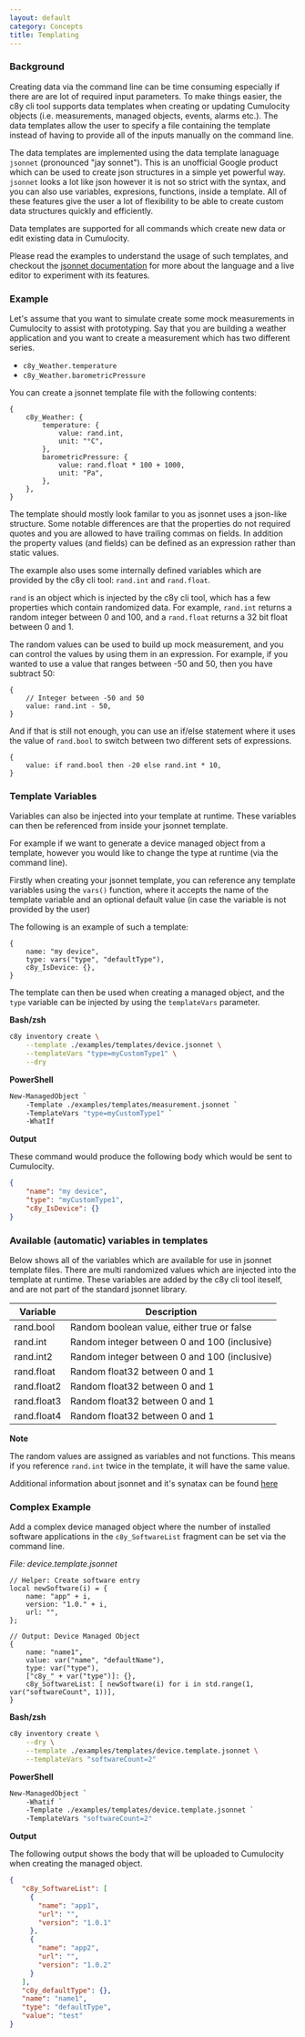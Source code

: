 ```yaml
---
layout: default
category: Concepts
title: Templating
---
```


### Background

Creating data via the command line can be time consuming especially if there are are lot of required input parameters. To make things easier, the c8y cli tool supports data templates when creating or updating Cumulocity objects (i.e. measurements, managed objects, events, alarms etc.). The data templates allow the user to specify a file containing the template instead of having to provide all of the inputs manually on the command line.

The data templates are implemented using the data template lanaguage `jsonnet` (pronounced "jay sonnet"). This is an unofficial Google product which can be used to create json structures in a simple yet powerful way. `jsonnet` looks a lot like json however it is not so strict with the syntax, and you can also use variables, expresions, functions, inside a template. All of these features give the user a lot of flexibility to be able to create custom data structures quickly and efficiently.

Data templates are supported for all commands which create new data or edit existing data in Cumulocity.

Please read the examples to understand the usage of such templates, and checkout the [jsonnet documentation](https://jsonnet.org/) for more about the language and a live editor to experiment with its features.

### Example

Let's assume that you want to simulate create some mock measurements in Cumulocity to assist with prototyping. Say that you are building a weather application and you want to create a measurement which has two different series.

* `c8y_Weather.temperature`
* `c8y_Weather.barometricPressure`

You can create a jsonnet template file with the following contents:

```jsonnet
{
    c8y_Weather: {
        temperature: {
            value: rand.int,
            unit: "°C",
        },
        barometricPressure: {
            value: rand.float * 100 + 1000,
            unit: "Pa",
        },
    },
}
```

The template should mostly look familar to you as jsonnet uses a json-like structure. Some notable differences are that the properties do not required quotes and you are allowed to have trailing commas on fields. In addition the property values (and fields) can be defined as an expression rather than static values.

The example also uses some internally defined variables which are provided by the c8y cli tool: `rand.int` and `rand.float`.

`rand` is an object which is injected by the c8y cli tool, which has a few properties which contain randomized data. For example, `rand.int` returns a random integer between 0 and 100, and a `rand.float` returns a 32 bit float between 0 and 1.

The random values can be used to build up mock measurement, and you can control the values by using them in an expression. For example, if you wanted to use a value that ranges between -50 and 50, then you have subtract 50:

```jsonnet
{
    // Integer between -50 and 50
    value: rand.int - 50,
}
```

And if that is still not enough, you can use an if/else statement where it uses the value of `rand.bool` to switch between two different sets of expressions.

```jsonnet
{
    value: if rand.bool then -20 else rand.int * 10,
}
```

### Template Variables

Variables can also be injected into your template at runtime. These variables can then be referenced from inside your jsonnet template.

For example if we want to generate a device managed object from a template, however you would like to change the type at runtime (via the command line).

Firstly when creating your jsonnet template, you can reference any template variables using the `vars()` function, where it accepts the name of the template variable and an optional default value (in case the variable is not provided by the user)

The following is an example of such a template:

```jsonnet
{
    name: "my device",
    type: vars("type", "defaultType"),
    c8y_IsDevice: {},
}
```

The template can then be used when creating a managed object, and the `type` variable can be injected by using the `templateVars` parameter.

**Bash/zsh**

```sh
c8y inventory create \
    --template ./examples/templates/device.jsonnet \
    --templateVars "type=myCustomType1" \
    --dry
```

**PowerShell**

```sh
New-ManagedObject `
    -Template ./examples/templates/measurement.jsonnet `
    -TemplateVars "type=myCustomType1" `
    -WhatIf
```

**Output**

These command would produce the following body which would be sent to Cumulocity.

```json
{
    "name": "my device",
    "type": "myCustomType1",
    "c8y_IsDevice": {}
}
```


### Available (automatic) variables in templates

Below shows all of the variables which are available for use in jsonnet template files. There are multi randomized values which are injected into the template at runtime. These variables are added by the c8y cli tool iteself, and are not part of the standard jsonnet library.

| Variable | Description |
|-------|---------|
| rand.bool | Random boolean value, either true or false |
| rand.int | Random integer between 0 and 100 (inclusive) |
| rand.int2 | Random integer between 0 and 100 (inclusive) |
| rand.float | Random float32 between 0 and 1 |
| rand.float2 | Random float32 between 0 and 1 |
| rand.float3 | Random float32 between 0 and 1 |
| rand.float4 | Random float32 between 0 and 1 |

**Note**

The random values are assigned as variables and not functions. This means if you reference `rand.int` twice in the template, it will have the same value.

Additional information about jsonnet and it's synatax can be found [here](https://jsonnet.org/)


### Complex Example

Add a complex device managed object where the number of installed software applications in the `c8y_SoftwareList` fragment can be set via the command line.

*File: device.template.jsonnet*

```jsonnet
// Helper: Create software entry
local newSoftware(i) = {
    name: "app" + i,
    version: "1.0." + i,
    url: "",
};

// Output: Device Managed Object
{
    name: "name1",
    value: var("name", "defaultName"),
    type: var("type"),
    ["c8y_" + var("type")]: {},
    c8y_SoftwareList: [ newSoftware(i) for i in std.range(1, var("softwareCount", 1))],
}
```

**Bash/zsh**

```sh
c8y inventory create \
    --dry \
    --template ./examples/templates/device.template.jsonnet \
    --templateVars "softwareCount=2"
```

**PowerShell**

```sh
New-ManagedObject `
    -Whatif `
    -Template ./examples/templates/device.template.jsonnet `
    -TemplateVars "softwareCount=2"
```

**Output**

The following output shows the body that will be uploaded to Cumulocity when creating the managed object.

```json
{
   "c8y_SoftwareList": [
     {
       "name": "app1",
       "url": "",
       "version": "1.0.1"
     },
     {
       "name": "app2",
       "url": "",
       "version": "1.0.2"
     }
   ],
   "c8y_defaultType": {},
   "name": "name1",
   "type": "defaultType",
   "value": "test"
}
```

